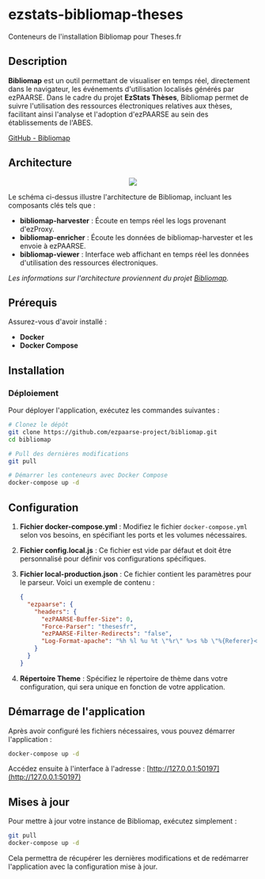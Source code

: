 # ezstats-bibliomap-theses
Conteneurs de l'installation Bibliomap pour Theses.fr

## Description

**Bibliomap** est un outil permettant de visualiser en temps réel, directement dans le navigateur, les événements d'utilisation localisés générés par ezPAARSE. Dans le cadre du projet **EzStats Thèses**, Bibliomap permet de suivre l'utilisation des ressources électroniques relatives aux thèses, facilitant ainsi l'analyse et l'adoption d'ezPAARSE au sein des établissements de l'ABES.

[GitHub - Bibliomap](https://github.com/ezpaarse-project/bibliomap)


## Architecture

<p align="center">
<img src="https://docs.google.com/drawings/d/1bkxEEBL1kLzH76dkIYFzspYHOVajDjQHCijU3mxJLnM/pub?w=694&h=519" />
</p>


Le schéma ci-dessus illustre l'architecture de Bibliomap, incluant les composants clés tels que :
- **bibliomap-harvester** : Écoute en temps réel les logs provenant d'ezProxy.
- **bibliomap-enricher** : Écoute les données de bibliomap-harvester et les envoie à ezPAARSE.
- **bibliomap-viewer** : Interface web affichant en temps réel les données d'utilisation des ressources électroniques.

*Les informations sur l'architecture proviennent du projet [Bibliomap](https://github.com/ezpaarse-project/bibliomap).*

## Prérequis
Assurez-vous d'avoir installé :
- **Docker**
- **Docker Compose**

## Installation

### Déploiement
Pour déployer l'application, exécutez les commandes suivantes :

```bash
# Clonez le dépôt
git clone https://github.com/ezpaarse-project/bibliomap.git
cd bibliomap

# Pull des dernières modifications
git pull

# Démarrer les conteneurs avec Docker Compose
docker-compose up -d
```


## Configuration

1. **Fichier docker-compose.yml** : Modifiez le fichier `docker-compose.yml` selon vos besoins, en spécifiant les ports et les volumes nécessaires.

2. **Fichier config.local.js** : Ce fichier est vide par défaut et doit être personnalisé pour définir vos configurations spécifiques.

3. **Fichier local-production.json** : Ce fichier contient les paramètres pour le parseur. Voici un exemple de contenu :

    ```json
    {
      "ezpaarse": {
        "headers": {
          "ezPAARSE-Buffer-Size": 0,
          "Force-Parser": "thesesfr",
          "ezPAARSE-Filter-Redirects": "false",
          "Log-Format-apache": "%h %l %u %t \"%r\" %>s %b \"%{Referer}<.*>\" \"%{User-Agent}<.*>\" \"%{Shib-Identity-Provider}<.*>\" \"%{eppn}<.*>\" \"%{primary-affiliation}<.*>\" \"%{supannEtablissement}<.*>\""
        }
      }
    }
    ```

4. **Répertoire Theme** : Spécifiez le répertoire de thème dans votre configuration, qui sera unique en fonction de votre application.

## Démarrage de l'application
Après avoir configuré les fichiers nécessaires, vous pouvez démarrer l'application :


```bash
docker-compose up -d
```

Accédez ensuite à l'interface à l'adresse : [http://127.0.0.1:50197](http://127.0.0.1:50197)

## Mises à jour
Pour mettre à jour votre instance de Bibliomap, exécutez simplement :

```bash
git pull
docker-compose up -d
```

Cela permettra de récupérer les dernières modifications et de redémarrer l'application avec la configuration mise à jour.
